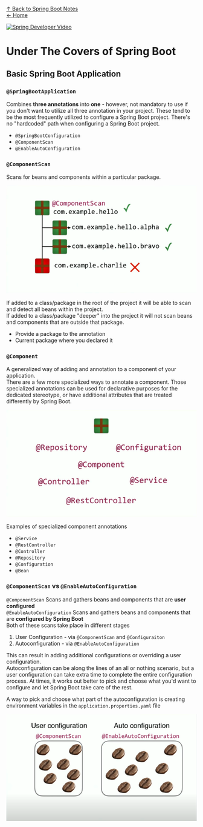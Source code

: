 [↑ Back to Spring Boot Notes](Contents.md)  
[← Home](/README.md)

[![Spring Developer Video](https://img.youtube.com/vi/jDchAEHIht0/0.jpg)](https://www.youtube.com/watch?v=jDchAEHIht0)

# Under The Covers of Spring Boot

## Basic Spring Boot Application

### `@SpringBootApplication` 

Combines **three annotations** into **one** - however, not mandatory to use if you don't want to utilize all three annotation in
your project. These tend to be the most frequently utilized to configure a Spring Boot project. There's no "hardcoded" path
when configuring a Spring Boot project.

- `@SpringBootConfiguration`
- `@ComponentScan`
- `@EnableAutoConfiguration`

### `@ComponentScan`

Scans for beans and components within a particular package.

![Component Scan Example](../../Utilities/Images/component-scan.png)

If added to a class/package in the root of the project it will be able to scan and detect all beans within the project.  
If added to a class/package "deeper" into the project it will not scan beans and components that are outside that package.

- Provide a package to the annotation 
- Current package where you declared it

### `@Component`

A generalized way of adding and annotation to a component of your application.  
There are a few more specialized ways to annotate a component. Those specialized annotations can be used for declarative
purposes for the dedicated stereotype, or have additional
attributes that are treated differently by Spring Boot.

![Component Examples](../../Utilities/Images/components.png)

Examples of specialized component annotations

- `@Service`
- `@RestController`
- `@Controller`
- `@Repository`
- `@Configuration`
- `@Bean`

### `@ComponentScan` vs `@EnableAutoConfiguration`

`@ComponentScan` Scans and gathers beans and components that are **user configured**  
`@EnableAutoConfiguration` Scans and gathers beans and components that are **configured by Spring Boot**  
Both of these scans take place in different stages 

1. User Configuration - via `@ComponentScan` and `@Configuraiton`
2. Autoconfiguration - via `@EnableAutoConfiguration`

This can result in adding additional configurations or overriding a user configuration.  
Autoconfiguration can be along the lines of an all or nothing scenario, but a user configuration can take extra time to 
complete the entire configuration process. At times, it works out better to pick and choose what you'd want to configure
and let Spring Boot take care of the rest.

A way to pick and choose what part of the autoconfiguration is creating environment variables in the `application.properties.yaml` file

![Component Scan vs Autoconfiguration](../../Utilities/Images/component-scan-vs-auto-configuration.png)
